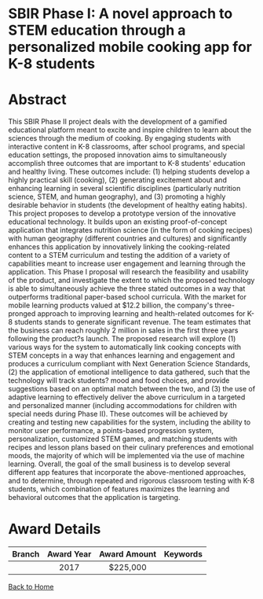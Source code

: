 
SBIR Phase I: A novel approach to STEM education through a personalized mobile cooking app for K-8 students
===========================================================================================================

# Abstract


This SBIR Phase II project deals with the development of a gamified educational platform meant to excite and inspire children to learn about the sciences through the medium of cooking. By engaging students with interactive content in K-8 classrooms, after school programs, and special education settings, the proposed innovation aims to simultaneously accomplish three outcomes that are important to K-8 students' education and healthy living. These outcomes include: (1) helping students develop a highly practical skill (cooking), (2) generating excitement about and enhancing learning in several scientific disciplines (particularly nutrition science, STEM, and human geography), and (3) promoting a highly desirable behavior in students (the development of healthy eating habits). This project proposes to develop a prototype version of the innovative educational technology. It builds upon an existing proof-of-concept application that integrates nutrition science (in the form of cooking recipes) with human geography (different countries and cultures) and significantly enhances this application by innovatively linking the cooking-related content to a STEM curriculum and testing the addition of a variety of capabilities meant to increase user engagement and learning through the application. This Phase I proposal will research the feasibility and usability of the product, and investigate the extent to which the proposed technology is able to simultaneously achieve the three stated outcomes in a way that outperforms traditional paper-based school curricula. With the market for mobile learning products valued at $12.2 billion, the company's three-pronged approach to improving learning and health-related outcomes for K-8 students stands to generate significant revenue. The team estimates that the business can reach roughly 2 million in sales in the first three years following the product?s launch. The proposed research will explore (1) various ways for the system to automatically link cooking concepts with STEM concepts in a way that enhances learning and engagement and produces a curriculum compliant with Next Generation Science Standards, (2) the application of emotional intelligence to data gathered, such that the technology will track students? mood and food choices, and provide suggestions based on an optimal match between the two, and (3) the use of adaptive learning to effectively deliver the above curriculum in a targeted and personalized manner (including accommodations for children with special needs during Phase II). These outcomes will be achieved by creating and testing new capabilities for the system, including the ability to monitor user performance, a points-based progression system, personalization, customized STEM games, and matching students with recipes and lesson plans based on their culinary preferences and emotional moods, the majority of which will be implemented via the use of machine learning. Overall, the goal of the small business is to develop several different app features that incorporate the above-mentioned approaches, and to determine, through repeated and rigorous classroom testing with K-8 students, which combination of features maximizes the learning and behavioral outcomes that the application is targeting.  

# Award Details

|Branch|Award Year|Award Amount|Keywords|
| :---: | :---: | :---: | :---: |
||2017|$225,000||
  
  


[Back to Home](https://github.com/chrischow/dod_sbir_awards/JT/#318)